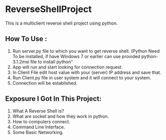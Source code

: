 # ReverseShellProject
This is a multiclient reverse shell project using python.

## How To Use :
1. Run server.py file to which you want to get reverse shell. (Python Need To be installed, if have Windows 7 or earlier can use provided python-3.1.2msi file to install python"
2. App will run and start looking for connection request.
3. In Client File edit host value with your (server) IP address and save that.
4. Run Client.py file in user system and it will connect to your system.
5. Connection will be established.

## Exposure I Got In This Project:
1. What A Reverse Shell is?
2. What are socket and how they work in python.
3. How to computers connect.
4. Command Line Interface.
5. Some Basic Networking.
